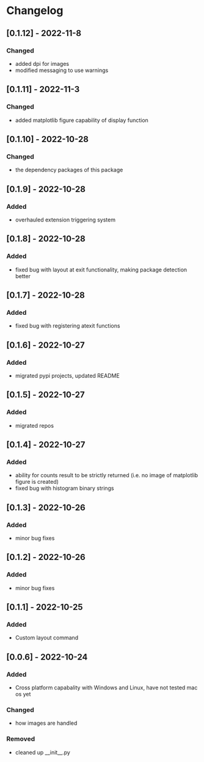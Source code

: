 # Changelog
## [0.1.12] - 2022-11-8
### Changed
- added dpi for images
- modified messaging to use warnings

## [0.1.11] - 2022-11-3
### Changed
- added matplotlib figure capability of display function

## [0.1.10] - 2022-10-28
### Changed
- the dependency packages of this package

## [0.1.9] - 2022-10-28
### Added
- overhauled extension triggering system

## [0.1.8] - 2022-10-28
### Added
- fixed bug with layout at exit functionality, making package detection better

## [0.1.7] - 2022-10-28
### Added
- fixed bug with registering atexit functions

## [0.1.6] - 2022-10-27
### Added
- migrated pypi projects, updated README

## [0.1.5] - 2022-10-27
### Added
- migrated repos

## [0.1.4] - 2022-10-27
### Added
- ability for counts result to be strictly returned (i.e. no image of matplotlib figure is created)
- fixed bug with histogram binary strings

## [0.1.3] - 2022-10-26
### Added
- minor bug fixes

## [0.1.2] - 2022-10-26
### Added
- minor bug fixes

## [0.1.1] - 2022-10-25
### Added
- Custom layout command

## [0.0.6] - 2022-10-24
### Added
- Cross platform capabality with Windows and Linux, have not tested mac os yet
### Changed
- how images are handled
### Removed
- cleaned up \_\_init\_\_.py